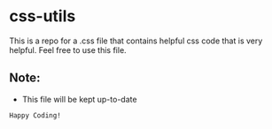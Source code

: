 # css-utils
This is a repo for a .css file that contains helpful css code that is very helpful. Feel free to use this file.

## Note:
 - This file will be kept up-to-date

```
Happy Coding!
```
